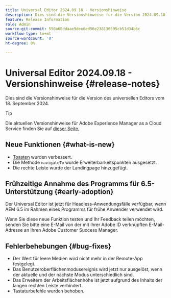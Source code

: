```yaml
---
title: Universal Editor 2024.09.18 - Versionshinweise
description: Dies sind die Versionshinweise für die Version 2024.09.18 des universellen Editors.
feature: Release Information
role: Admin
source-git-commit: 550a68ddaae9dee6ed56e238136595cb51d34b6c
workflow-type: tm+mt
source-wordcount: '0'
ht-degree: 0%

---
```



# Universal Editor 2024.09.18 - Versionshinweise {#release-notes}

Dies sind die Versionshinweise für die Version des universellen Editors vom 18. September 2024.

>[!TIP]
>
>Die aktuellen Versionshinweise für Adobe Experience Manager as a Cloud Service finden Sie auf [dieser Seite.](/help/release-notes/release-notes-cloud/release-notes-current.md)

## Neue Funktionen {#what-is-new}

* [Toasten](https://spectrum.adobe.com/page/toast/) wurden verbessert.
* Die Methode `navigateTo` wurde Erweiterbarkeitspunkten ausgesetzt.
* Die rechte Leiste wurde der Landingpage hinzugefügt.

## Frühzeitige Annahme des Programms für 6.5-Unterstützung {#early-adoption}

Der Universal Editor ist jetzt für Headless-Anwendungsfälle verfügbar, wenn AEM 6.5 im Rahmen eines Programms für frühe Anwender verwendet wird.

Wenn Sie diese neue Funktion testen und Ihr Feedback teilen möchten, senden Sie bitte eine E-Mail von der mit Ihrer Adobe ID verknüpften E-Mail-Adresse an Ihren Adobe Customer Success Manager.

## Fehlerbehebungen {#bug-fixes}

* Der Wert für leere Medien wird nicht mehr in der Remote-App festgelegt.
* Das Benutzeroberflächenmodusereignis wird jetzt nur ausgelöst, wenn der aktuelle und der nächste Modus unterschiedlich sind.
* Das Erweitern der Arbeitsflächenhöhe ist jetzt aufgrund des Inhalts der langen rechten Leiste verhindert.
* Tastaturbefehle wurden behoben.
